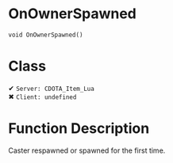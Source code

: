 # OnOwnerSpawned
```
void OnOwnerSpawned()
```
# Class
✔ `Server: CDOTA_Item_Lua`  
✖ `Client: undefined`  

# Function Description
Caster respawned or spawned for the first time.
